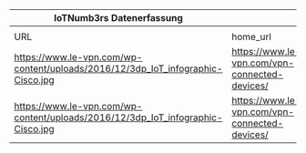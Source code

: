 |IoTNumb3rs Datenerfassung|||||||||||
| ---- | ---- | ---- | ---- | ---- | ---- | ---- | ---- | ---- | ---- | ---- |
||||||||||||
|URL|home_url|filename|device_class|device_count|market_class|market_volume|prognosis_year|publication_year|authorship_class|Dropbox folder|
|https://www.le-vpn.com/wp-content/uploads/2016/12/3dp_IoT_infographic-Cisco.jpg|https://www.le-vpn.com/vpn-connected-devices/|file8_3dp_IoT_infographic-Cisco.jpg|generic IoT|50000000000|||2020|update 2018|Blogger|MariaMarg/20181122-1500|
|https://www.le-vpn.com/wp-content/uploads/2016/12/3dp_IoT_infographic-Cisco.jpg|https://www.le-vpn.com/vpn-connected-devices/|file8_3dp_IoT_infographic-Cisco.jpg|generic IoT|5E+11|||2030|update 2018|Blogger|MariaMarg/20181122-1500|

